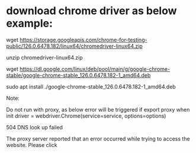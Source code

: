 # download chrome driver as below example:

wget https://storage.googleapis.com/chrome-for-testing-public/126.0.6478.182/linux64/chromedriver-linux64.zip

unzip chromedriver-linux64.zip

wget https://dl.google.com/linux/deb/pool/main/g/google-chrome-stable/google-chrome-stable_126.0.6478.182-1_amd64.deb

sudo apt install ./google-chrome-stable_126.0.6478.182-1_amd64.deb

Note:

Do not run with proxy, as below error will be triggered if export proxy when init driver = webdriver.Chrome(service=service, options=options)

504 DNS look up failed

The proxy server reported that an error occurred while trying to access the website.  Please click
